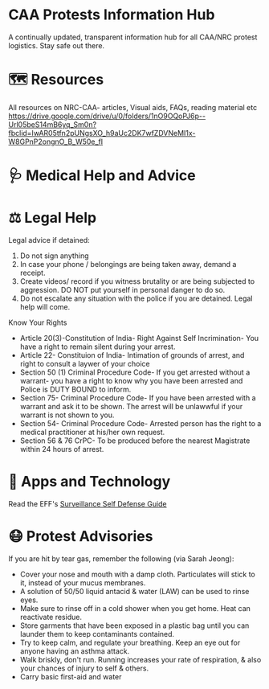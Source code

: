 # CAA Protests Information Hub

A continually updated, transparent information hub for all CAA/NRC protest logistics. Stay safe out there. 

# 🗺 Resources
All resources on NRC-CAA- articles, Visual aids, FAQs, reading material etc
https://drive.google.com/drive/u/0/folders/1nO9OQoPJ6p--Url05beS14mB6yq_Sm0n?fbclid=IwAR05tfn2pUNgsXO_h9aUc2DK7wfZDVNeMI1x-W8GPnP2ongnO_B_W50e_fI

# 🩺 Medical Help and Advice


# ⚖️ Legal Help

Legal advice if detained:

1) Do not sign anything
2) In case your phone / belongings are being taken away, demand a receipt.
3) Create videos/ record if you witness brutality or are being subjected to aggression. DO NOT put yourself in personal danger to do so. 
4) Do not escalate any situation with the police if you are detained. Legal help will come.  

Know Your Rights
- Article 20(3)-Constitution of India- Right Against Self Incrimination- You have a right to remain silent during your arrest. 
- Article 22- Constituion of India- Intimation of grounds of arrest, and right to consult a laywer of your choice
- Section 50 (1) Criminal Procedure Code- If you get arrested without a warrant- you have a right to know why you have been arrested and Police is DUTY BOUND to inform.
- Section 75- Criminal Procedure Code- If you have been arrested with a warrant and ask it to be shown. The arrest will be unlawwful if your warrant is not shown to you.
- Section 54- Criminal Procedure Code- Arrested person has the right to a medical practitioner at his/her own request. 
- Section 56 & 76 CrPC- To be produced before the nearest Magistrate within 24 hours of arrest. 

# 📱 Apps and Technology

Read the EFF's [Surveillance Self Defense Guide](https://www.eff.org/deeplinks/2014/08/cell-phone-guide-protesters-updated-2014-edition)



# 😷 Protest Advisories

If you are hit by tear gas, remember the following (via Sarah Jeong):

- Cover your nose and mouth with a damp cloth. Particulates will stick to it, instead of your mucus membranes.
- A solution of 50/50 liquid antacid & water (LAW) can be used to rinse eyes.
- Make sure to rinse off in a cold shower when you get home. Heat can reactivate residue.
- Store garments that have been exposed in a plastic bag until you can launder them to keep contaminants contained.
- Try to keep calm, and regulate your breathing. Keep an eye out for anyone having an asthma attack.
- Walk briskly, don't run. Running increases your rate of respiration, & also your chances of injury to self & others.
- Carry basic first-aid and water 


